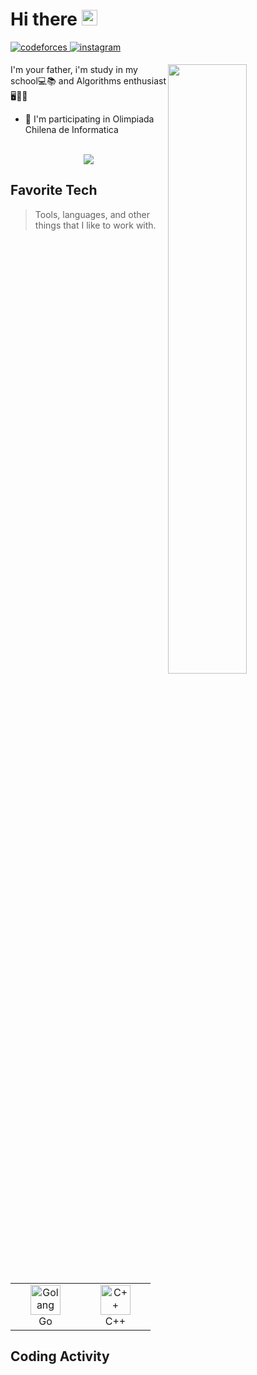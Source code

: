 # Hi there <img src="https://media.giphy.com/media/hvRJCLFzcasrR4ia7z/giphy.gif" width="25px">

<a href="https://codeforces.com/profile/Br4ulinho" target="_blank">
<img src=https://img.shields.io/badge/Codeforces-445f9d?style=for-the-badge&logo=Codeforces&logoColor=white alt=codeforces style="margin-bottom: 5px;" />
</a>
<a href="https://instagram.com/br4uli0__/" target="_blank">
<img src=https://img.shields.io/badge/Instagram-445f9d?style=for-the-badge&logo=Instagram&logoColor=white alt=instagram style="margin-bottom: 5px;" />
</a>

<br/>

[<img align="right" width="50%" src="https://github-readme-stats.vercel.app/api?username=BraulinhO&show_icons=true&count_private=true&hide_border=true">](https://metrics.lecoq.io/ouuan#gh-dark-mode-only)

I'm your father, i'm study in my school💻📚 and Algorithms enthusiast 🖥️🧙‍♂️ 

- 🚩 I'm participating in Olimpiada Chilena de Informatica

<br/>

<div align="center">
<img src="https://komarev.com/ghpvc/?username=BraulinhO&&style=flat-square" align="center" />
</div>

<h2 align="left" id="macropower-tech">Favorite Tech</h2>

> Tools, languages, and other things that I like to work with.

<table>
  <tr>
    <td align="center" width="96">
      <a href="#macropower-tech">
        <img src="./img/go-flat.svg" width="48" height="48" alt="Golang" />
      </a>
      <br>Go
    </td>
    <td align="center" width="96">
      <a href="#macropower-tech">
        <img src="./img/cpp-original.svg" width="48" height="48" alt="C++" />
      </a>
      <br>C++
    </td>
  </tr>
</table>

<h2 align="left">Coding Activity</h2>

